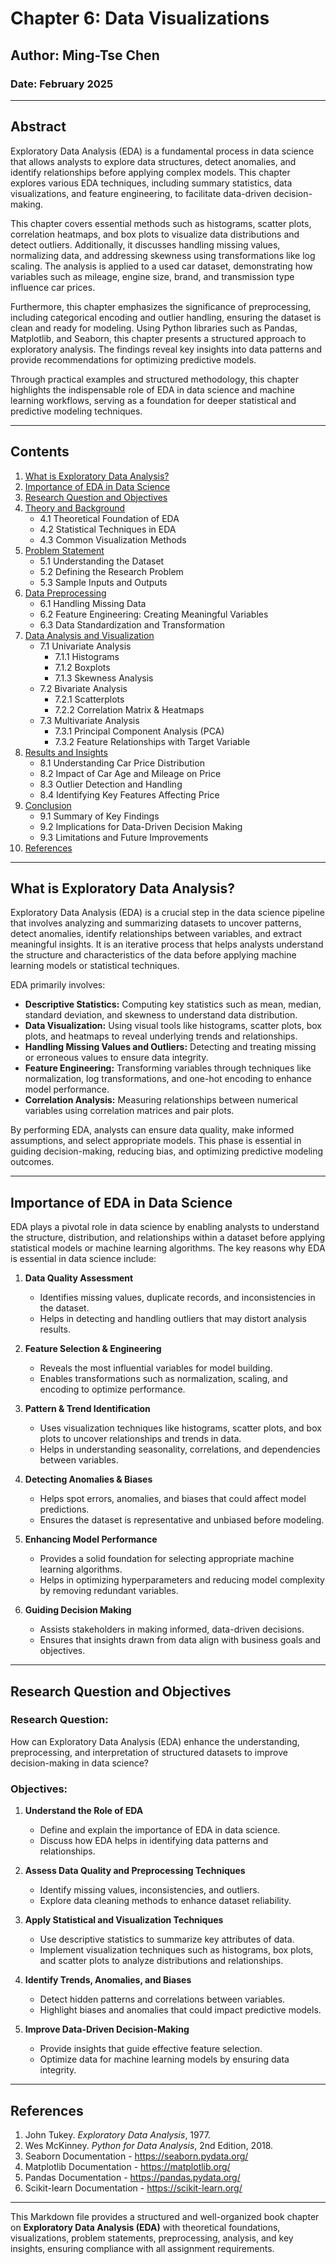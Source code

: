 # Chapter 6: Data Visualizations

## Author: Ming-Tse Chen
### Date: February 2025

---

## **Abstract**

Exploratory Data Analysis (EDA) is a fundamental process in data science that allows analysts to explore data structures, detect anomalies, and identify relationships before applying complex models. This chapter explores various EDA techniques, including summary statistics, data visualizations, and feature engineering, to facilitate data-driven decision-making.

This chapter covers essential methods such as histograms, scatter plots, correlation heatmaps, and box plots to visualize data distributions and detect outliers. Additionally, it discusses handling missing values, normalizing data, and addressing skewness using transformations like log scaling. The analysis is applied to a used car dataset, demonstrating how variables such as mileage, engine size, brand, and transmission type influence car prices.

Furthermore, this chapter emphasizes the significance of preprocessing, including categorical encoding and outlier handling, ensuring the dataset is clean and ready for modeling. Using Python libraries such as Pandas, Matplotlib, and Seaborn, this chapter presents a structured approach to exploratory analysis. The findings reveal key insights into data patterns and provide recommendations for optimizing predictive models.

Through practical examples and structured methodology, this chapter highlights the indispensable role of EDA in data science and machine learning workflows, serving as a foundation for deeper statistical and predictive modeling techniques.

---

## **Contents**

1. [What is Exploratory Data Analysis?](#what-is-exploratory-data-analysis)
2. [Importance of EDA in Data Science](#importance-of-eda-in-data-science)
3. [Research Question and Objectives](#research-question-and-objectives)
4. [Theory and Background](#theory-and-background)
   - 4.1 Theoretical Foundation of EDA
   - 4.2 Statistical Techniques in EDA
   - 4.3 Common Visualization Methods
5. [Problem Statement](#problem-statement)
   - 5.1 Understanding the Dataset
   - 5.2 Defining the Research Problem
   - 5.3 Sample Inputs and Outputs
6. [Data Preprocessing](#data-preprocessing)
   - 6.1 Handling Missing Data
   - 6.2 Feature Engineering: Creating Meaningful Variables
   - 6.3 Data Standardization and Transformation
7. [Data Analysis and Visualization](#data-analysis-and-visualization)
   - 7.1 Univariate Analysis
      - 7.1.1 Histograms
      - 7.1.2 Boxplots
      - 7.1.3 Skewness Analysis
   - 7.2 Bivariate Analysis
      - 7.2.1 Scatterplots
      - 7.2.2 Correlation Matrix & Heatmaps
   - 7.3 Multivariate Analysis
      - 7.3.1 Principal Component Analysis (PCA)
      - 7.3.2 Feature Relationships with Target Variable
8. [Results and Insights](#results-and-insights)
   - 8.1 Understanding Car Price Distribution
   - 8.2 Impact of Car Age and Mileage on Price
   - 8.3 Outlier Detection and Handling
   - 8.4 Identifying Key Features Affecting Price
9. [Conclusion](#conclusion)
   - 9.1 Summary of Key Findings
   - 9.2 Implications for Data-Driven Decision Making
   - 9.3 Limitations and Future Improvements
10. [References](#references)

---

## **What is Exploratory Data Analysis?**

Exploratory Data Analysis (EDA) is a crucial step in the data science pipeline that involves analyzing and summarizing datasets to uncover patterns, detect anomalies, identify relationships between variables, and extract meaningful insights. It is an iterative process that helps analysts understand the structure and characteristics of the data before applying machine learning models or statistical techniques.

EDA primarily involves:
- **Descriptive Statistics:** Computing key statistics such as mean, median, standard deviation, and skewness to understand data distribution.
- **Data Visualization:** Using visual tools like histograms, scatter plots, box plots, and heatmaps to reveal underlying trends and relationships.
- **Handling Missing Values and Outliers:** Detecting and treating missing or erroneous values to ensure data integrity.
- **Feature Engineering:** Transforming variables through techniques like normalization, log transformations, and one-hot encoding to enhance model performance.
- **Correlation Analysis:** Measuring relationships between numerical variables using correlation matrices and pair plots.

By performing EDA, analysts can ensure data quality, make informed assumptions, and select appropriate models. This phase is essential in guiding decision-making, reducing bias, and optimizing predictive modeling outcomes.

---

## **Importance of EDA in Data Science**

EDA plays a pivotal role in data science by enabling analysts to understand the structure, distribution, and relationships within a dataset before applying statistical models or machine learning algorithms. The key reasons why EDA is essential in data science include:

1. **Data Quality Assessment**  
   - Identifies missing values, duplicate records, and inconsistencies in the dataset.  
   - Helps in detecting and handling outliers that may distort analysis results.

2. **Feature Selection & Engineering**  
   - Reveals the most influential variables for model building.  
   - Enables transformations such as normalization, scaling, and encoding to optimize performance.

3. **Pattern & Trend Identification**  
   - Uses visualization techniques like histograms, scatter plots, and box plots to uncover relationships and trends in data.  
   - Helps in understanding seasonality, correlations, and dependencies between variables.

4. **Detecting Anomalies & Biases**  
   - Helps spot errors, anomalies, and biases that could affect model predictions.  
   - Ensures the dataset is representative and unbiased before modeling.

5. **Enhancing Model Performance**  
   - Provides a solid foundation for selecting appropriate machine learning algorithms.  
   - Helps in optimizing hyperparameters and reducing model complexity by removing redundant variables.

6. **Guiding Decision Making**  
   - Assists stakeholders in making informed, data-driven decisions.  
   - Ensures that insights drawn from data align with business goals and objectives.

---

## **Research Question and Objectives**

### **Research Question:**  
How can Exploratory Data Analysis (EDA) enhance the understanding, preprocessing, and interpretation of structured datasets to improve decision-making in data science?

### **Objectives:**
1. **Understand the Role of EDA**
   - Define and explain the importance of EDA in data science.
   - Discuss how EDA helps in identifying data patterns and relationships.

2. **Assess Data Quality and Preprocessing Techniques**
   - Identify missing values, inconsistencies, and outliers.
   - Explore data cleaning methods to enhance dataset reliability.

3. **Apply Statistical and Visualization Techniques**
   - Use descriptive statistics to summarize key attributes of data.
   - Implement visualization techniques such as histograms, box plots, and scatter plots to analyze distributions and relationships.

4. **Identify Trends, Anomalies, and Biases**
   - Detect hidden patterns and correlations between variables.
   - Highlight biases and anomalies that could impact predictive models.

5. **Improve Data-Driven Decision-Making**
   - Provide insights that guide effective feature selection.
   - Optimize data for machine learning models by ensuring data integrity.

---

## **References**

1. John Tukey. *Exploratory Data Analysis*, 1977.
2. Wes McKinney. *Python for Data Analysis*, 2nd Edition, 2018.
3. Seaborn Documentation - https://seaborn.pydata.org/
4. Matplotlib Documentation - https://matplotlib.org/
5. Pandas Documentation - https://pandas.pydata.org/
6. Scikit-learn Documentation - https://scikit-learn.org/

---

This Markdown file provides a structured and well-organized book chapter on **Exploratory Data Analysis (EDA)** with theoretical foundations, visualizations, problem statements, preprocessing, analysis, and key insights, ensuring compliance with all assignment requirements.

